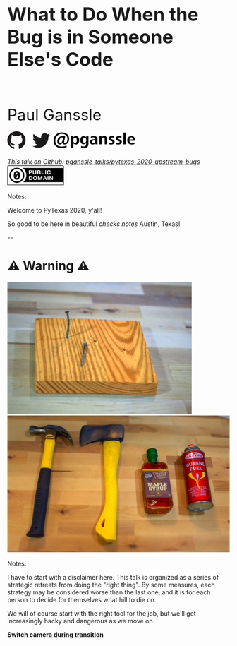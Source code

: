 <h1 style="font-size: 3em">What to Do When the Bug is in Someone Else's Code</h1>
<br/>
<br/>
<br/>
<span style="font-size: 2.5em">
Paul Ganssle
</span>
<br/>
<br/>
<img src="images/pganssle-logos.svg" height="40px" alt="@pganssle">
<br/>
<br/>
<span style="font-size: 1em;"><em>This talk on Github:
<a href="https://github.com/pganssle-talks/pytexas-2020-upstream-bugs">pganssle-talks/pytexas-2020-upstream-bugs</a></em>
</span><br/>
<a rel="license" href="https://creativecommons.org/publicdomain/zero/1.0/">
    <img src="external-images/logos/cc-zero.svg" height="45px">
</a>
<br/>

Notes:

Welcome to PyTexas 2020, y'all!

So good to be here in beautiful *checks notes* Austin, Texas!

--

<h1><span class="emoji">⚠️</span> Warning <span class="emoji">⚠️</span></h1>

<img id="splash"
     src="images/nails-scaled.jpg"
     alt="A nail partially driven into a piece of wood"
     style="max-height: 300px; margin-bottom:0px; margin-top:0px"
     /><br/><img id="splash"
     src="images/hammerlike-scaled.jpg"
     alt="A series of decreasingly hammer-like objects: A hammer, an axe, a bottle of maple syrup and a can of butane fuel."
     style="max-height: 550px; margin-top: 0px; margin-bottom: 0px"
     />


Notes:

I have to start with a disclaimer here. This talk is organized as a series of strategic retreats from doing the "right thing". By some measures, each strategy may be considered worse than the last one, and it is for each person to decide for themselves what hill to die on.

We will of course start with the right tool for the job, but we'll get increasingly hacky and dangerous as we move on.

**Switch camera during transition**

